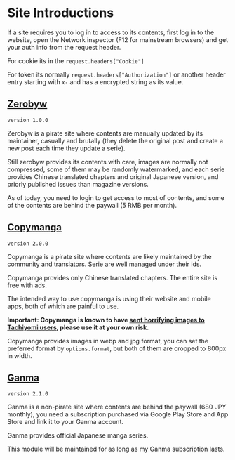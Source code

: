 # Site Introductions

If a site requires you to log in to access to its contents, first log in to the website, open the Network inspector (F12 for mainstream browsers) and get your auth info from the request header.

For cookie its in the `request.headers["Cookie"]`

For token its normally `request.headers["Authorization"]` or another header entry starting with `x-` and has a encrypted string as its value.

## [Zerobyw](https://zerobyw.github.io/)

`version 1.0.0`

Zerobyw is a pirate site where contents are manually updated by its maintainer, casually and brutally (they delete the original post and create a new post each time they update a serie).

Still zerobyw provides its contents with care, images are normally not compressed, some of them may be randomly watermarked, and each serie provides Chinese translated chapters and original Japanese version, and priorly published issues than magazine versions.

As of today, you need to login to get access to most of contents, and some of the contents are behind the paywall (5 RMB per month).

## [Copymanga](https://www.copymanga.site/)

`version 2.0.0`

Copymanga is a pirate site where contents are likely maintained by the community and translators. Serie are well managed under their ids.

Copymanga provides only Chinese translated chapters. The entire site is free with ads.

The intended way to use copymanga is using their website and mobile apps, both of which are painful to use.

**Important: Copymanga is known to have [sent horrifying images to Tachiyomi users](https://github.com/tachiyomiorg/tachiyomi-extensions/issues/12377), please use it at your own risk.**

Copymanga provides images in webp and jpg format, you can set the preferred format by `options.format`, but both of them are cropped to 800px in width.

## [Ganma](https://ganma.jp/)

`version 2.1.0`

Ganma is a non-pirate site where contents are behind the paywall (680 JPY monthly), you need a subscription purchased via Google Play Store and App Store and link it to your Ganma account.

Ganma provides official Japanese manga series.

This module will be maintained for as long as my Ganma subscription lasts.
